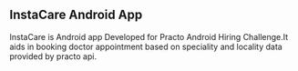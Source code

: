 InstaCare Android App
----------------------
InstaCare is Android app Developed for Practo Android Hiring Challenge.It aids in booking doctor appointment based on speciality and locality data provided by practo api.
